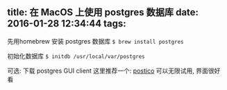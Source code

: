 title: 在 MacOS 上使用 postgres 数据库
date: 2016-01-28 12:34:44
tags:
---

先用homebrew 安装 postgres 数据库
`$ brew install postgres`

初始化数据库
`$ initdb /usr/local/var/postgres`

可选: 下载 postgres GUI client
这里推荐一个: [postico](https://eggerapps.at/postico/) 可以无限试用, 界面很好看

